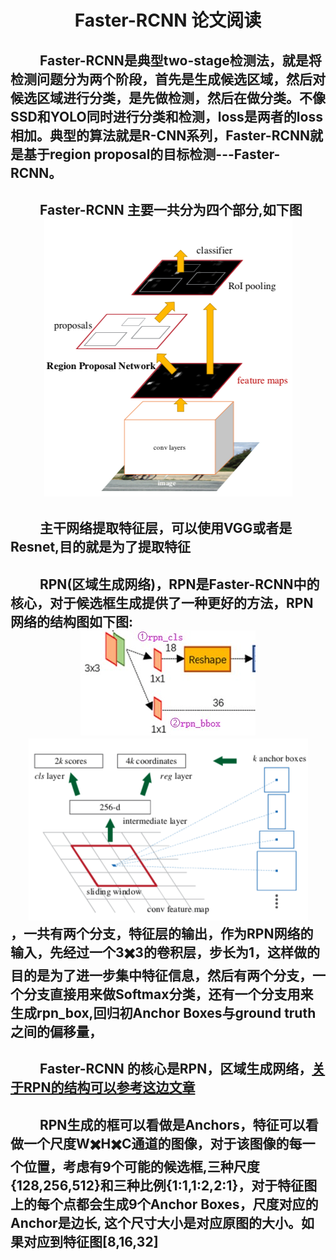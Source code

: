 <!-- update 论文笔记  faster-rcnn-->
# <div align=center> Faster-RCNN 论文阅读 </div>
## &emsp;&emsp; Faster-RCNN是典型two-stage检测法，就是将检测问题分为两个阶段，首先是生成候选区域，然后对候选区域进行分类，是先做检测，然后在做分类。不像SSD和YOLO同时进行分类和检测，loss是两者的loss相加。典型的算法就是R-CNN系列，Faster-RCNN就是基于region proposal的目标检测---Faster-RCNN。

## &emsp;&emsp; Faster-RCNN 主要一共分为四个部分,如下图 <div align=center>![](assets/cd2d3a7b.png)</div>

## &emsp;&emsp; 主干网络提取特征层，可以使用VGG或者是Resnet,目的就是为了提取特征
## &emsp;&emsp; RPN(区域生成网络)，RPN是Faster-RCNN中的核心，对于候选框生成提供了一种更好的方法，RPN网络的结构图如下图: <div align=center>![](assets/017c2454.png)    ![](assets/fe5eef9d.png)</div>，一共有两个分支，特征层的输出，作为RPN网络的输入，先经过一个3✖️3的卷积层，步长为1，这样做的目的是为了进一步集中特征信息，然后有两个分支，一个分支直接用来做Softmax分类，还有一个分支用来生成rpn_box,回归初Anchor Boxes与ground truth之间的偏移量，

## &emsp;&emsp; Faster-RCNN 的核心是RPN，区域生成网络，[关于RPN的结构可以参考这边文章](https://www.cnblogs.com/wangyong/p/8513563.html)


## &emsp;&emsp; RPN生成的框可以看做是Anchors，特征可以看做一个尺度W✖️H✖️C通道的图像，对于该图像的每一个位置，考虑有9个可能的候选框,三种尺度{128,256,512}和三种比例{1:1,1:2,2:1}，对于特征图上的每个点都会生成9个Anchor Boxes，尺度对应的Anchor是边长, 这个尺寸大小是对应原图的大小。如果对应到特征图[8,16,32]
